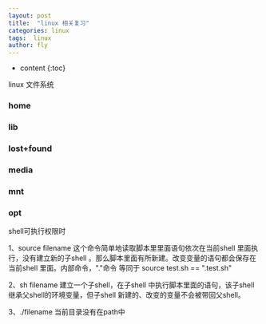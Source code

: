 ```yaml
---
layout: post
title:  "linux 相关复习"
categories: linux
tags:  linux  
author: fly
---
```


* content
{:toc}

linux 文件系统
### home
### lib
### lost+found
### media
### mnt
### opt
shell可执行权限时

1、source filename 这个命令简单地读取脚本里里面语句依次在当前shell 里面执行，没有建立新的子shell 。那么脚本里面有所新建。改变变量的语句都会保存在当前shell 里面。内部命令，"."命令 等同于 source test.sh == ".test.sh"

2、sh filename 建立一个子shell，在子shell 中执行脚本里面的语句，该子shell 继承父shell的环境变量，但子shell 新建的、改变的变量不会被带回父shell。

3、./filename 当前目录没有在path中












